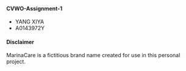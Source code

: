 #### CVWO-Assignment-1
* YANG XIYA
* A0143972Y

#### Disclaimer
MarinaCare is a fictitious brand name created for use in this personal project.